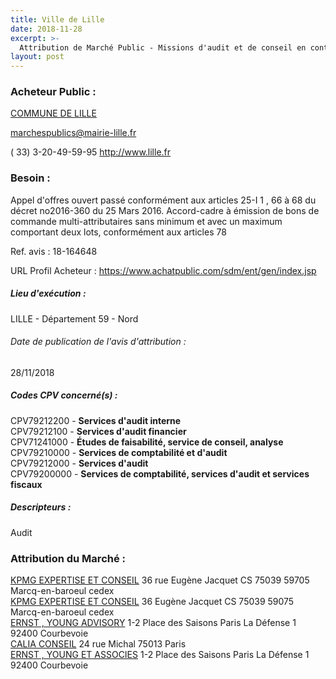 ```yaml
---
title: Ville de Lille
date: 2018-11-28
excerpt: >-
  Attribution de Marché Public - Missions d'audit et de conseil en contrôle de gestion pour la Ville de Lille, ses communes associées de Lomme et Hellemmes, ainsi que les CCAS de Lille, Lomme et Hellemmes
layout: post
---
```


### Acheteur Public : 
<a href="/acheteur-33/siren-215903501"> COMMUNE DE LILLE</a><br/>



marchespublics@mairie-lille.fr

( 33) 3-20-49-59-95
http://www.lille.fr
### Besoin :

Appel d'offres ouvert passé conformément aux articles 25-I 1 , 66 à 68 du décret no2016-360 du 25 Mars 2016. Accord-cadre à émission de bons de commande multi-attributaires sans minimum et avec un maximum comportant deux lots, conformément aux articles 78

Ref. avis : 18-164648

URL Profil Acheteur : https://www.achatpublic.com/sdm/ent/gen/index.jsp

##### Lieu d'exécution :

LILLE - Département 59 - Nord

###### Date de publication de l'avis d'attribution : 
28/11/2018

##### Codes CPV concerné(s) :
CPV79212200 - **Services d'audit interne** <br/>
CPV79212100 - **Services d'audit financier** <br/>
CPV71241000 - **Études de faisabilité, service de conseil, analyse** <br/>
CPV79210000 - **Services de comptabilité et d'audit** <br/>
CPV79212000 - **Services d'audit** <br/>
CPV79200000 - **Services de comptabilité, services d'audit et services fiscaux** <br/>

##### Descripteurs :
Audit <br/>

### Attribution du Marché :
<a href="/entreprise-268/siren-775726417"> KPMG EXPERTISE ET CONSEIL</a>    36 rue Eugène Jacquet CS 75039 59705 Marcq-en-baroeul cedex <br/>
<a href="/entreprise-268/siren-775726417"> KPMG EXPERTISE ET CONSEIL</a>    36 Eugène Jacquet CS 75039 59075 Marcq-en-baroeul cedex <br/>
<a href="/entreprise-256/siren-348006446"> ERNST , YOUNG ADVISORY</a>    1-2 Place des Saisons Paris La Défense 1 92400 Courbevoie <br/>
<a href="/entreprise-264/siren-493418610"> CALIA CONSEIL</a>    24 rue Michal 75013 Paris <br/>
<a href="/entreprise-261/siren-438476913"> ERNST , YOUNG ET ASSOCIES</a>    1-2 Place des Saisons Paris La Défense 1 92400 Courbevoie <br/>
